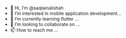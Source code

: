 - 👋 Hi, I’m @saqlainalishah
- 👀 I’m interested in mobile application development...
- 🌱 I’m currently learning flutter ...
- 💞️ I’m looking to collaborate on ...
- 📫 How to reach me ...

<!---
saqlainalishah/saqlainalishah is a ✨ special ✨ repository because its `README.md` (this file) appears on your GitHub profile.
You can click the Preview link to take a look at your changes.
--->
